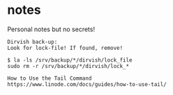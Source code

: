 # notes
Personal notes but no secrets!

```
Dirvish back-up: 
Look for lock-file! If found, remove!

$ la -ls /srv/backup/*/dirvish/lock_file
sudo rm -r /srv/backup/*/dirvish/lock_*
```

```
How to Use the Tail Command
https://www.linode.com/docs/guides/how-to-use-tail/
```
